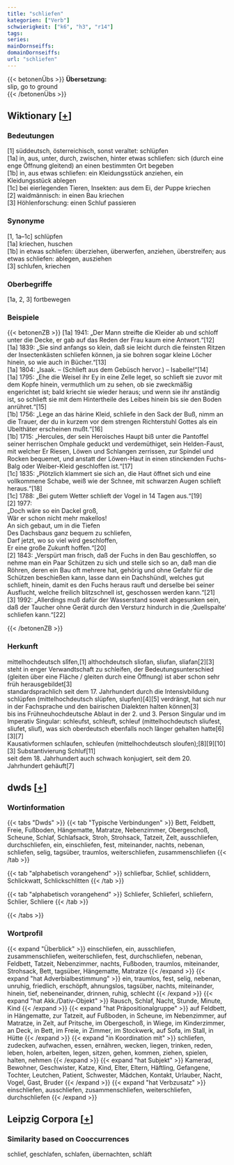 ```yaml
---
title: "schliefen"
kategorien: ["Verb"]
schwierigkeit: ["k6", "h3", "r14"]
tags:
series:
mainDornseiffs:
domainDornseiffs:
url: "schliefen"
---
```


{{< betonenÜbs >}}
**Übersetzung:**  
slip, go to ground  
{{< /betonenÜbs >}}

## Wiktionary [[+](https://de.wiktionary.org/wiki/schliefen)]

### Bedeutungen
[1] süddeutsch, österreichisch, sonst veraltet: schlüpfen  
[1a] in, aus, unter, durch, zwischen, hinter etwas schliefen: sich (durch eine enge Öffnung gleitend) an einen bestimmten Ort begeben  
[1b] in, aus etwas schliefen: ein Kleidungsstück anziehen, ein Kleidungsstück ablegen  
[1c] bei eierlegenden Tieren, Insekten: aus dem Ei, der Puppe kriechen  
[2] waidmännisch: in einen Bau kriechen  
[3] Höhlenforschung: einen Schluf passieren  

### Synonyme
[1, 1a–1c] schlüpfen  
[1a] kriechen, huschen  
[1b] in etwas schliefen: überziehen, überwerfen, anziehen, überstreifen; aus etwas schliefen: ablegen, ausziehen  
[3] schlufen, kriechen  

### Oberbegriffe
[1a, 2, 3] fortbewegen  

### Beispiele
{{< betonenZB >}}
[1a] 1941: „Der Mann streifte die Kleider ab und schloff unter die Decke, er gab auf das Reden der Frau kaum eine Antwort.“[12]  
[1a] 1839: „Sie sind anfangs so klein, daß sie leicht durch die feinsten Ritzen der Insectenkästen schliefen können, ja sie bohren sogar kleine Löcher hinein, so wie auch in Bücher.“[13]  
[1a] 1804: „Isaak. – (Schlieft aus dem Gebüsch hervor.) – Isabelle!“[14]  
[1a] 1795: „Ehe die Weisel ihr Ey in eine Zelle leget, so schlieft sie zuvor mit dem Kopfe hinein, vermuthlich um zu sehen, ob sie zweckmäßig engerichtet ist; bald kriecht sie wieder heraus; und wenn sie ihr anständig ist, so schlieft sie mit dem Hintertheile des Leibes hinein bis sie den Boden anrühret.“[15]  
[1b] 1756: „Lege an das härine Kleid, schliefe in den Sack der Buß, nimm an die Trauer, der du in kurzem vor dem strengen Richterstuhl Gottes als ein Ubelthäter erscheinen mußt.“[16]  
[1b] 1715: „Hercules, der sein Heroisches Haupt biß unter die Pantoffel seiner herrischen Omphale geduckt und verdemüthiget, sein Helden-Faust, mit welcher Er Riesen, Löwen und Schlangen zerrissen, zur Spindel und Rocken bequemet, und anstatt der Löwen-Haut in einen stinckenden Fuchs-Balg oder Weiber-Kleid geschloffen ist.“[17]  
[1c] 1835: „Plötzlich klammert sie sich an, die Haut öffnet sich und eine vollkommene Schabe, weiß wie der Schnee, mit schwarzen Augen schlieft heraus.“[18]  
[1c] 1788: „Bei gutem Wetter schlieft der Vogel in 14 Tagen aus.“[19]  
[2] 1977:  
„Doch wäre so ein Dackel groß,  
Wär er schon nicht mehr makellos!  
An sich gebaut, um in die Tiefen  
Des Dachsbaus ganz bequem zu schliefen,  
Darf jetzt, wo so viel wird geschloffen,  
Er eine große Zukunft hoffen.“[20]  
[2] 1843: „Verspürt man frisch, daß der Fuchs in den Bau geschloffen, so nehme man ein Paar Schützen zu sich und stelle sich so an, daß man die Röhren, deren ein Bau oft mehrere hat, gehörig und ohne Gefahr für die Schützen beschießen kann, lasse dann ein Dachshündl, welches gut schlieft, hinein, damit es den Fuchs heraus rauft und derselbe bei seiner Ausflucht, welche freilich blitzschnell ist, geschossen werden kann.“[21]  
[3] 1992: „Allerdings muß dafür der Wasserstand soweit abgesunken sein, daß der Taucher ohne Gerät durch den Versturz hindurch in die ‚Quellspalte‘ schliefen kann.“[22]  

{{< /betonenZB >}}
### Herkunft
mittelhochdeutsch slîfen,[1] althochdeutsch sliofan, sliufan, sliafan[2][3]  
steht in enger Verwandtschaft zu schleifen, der Bedeutungsunterschied (gleiten über eine Fläche / gleiten durch eine Öffnung) ist aber schon sehr früh herausgebildet[3]  
standardsprachlich seit dem 17. Jahrhundert durch die Intensivbildung schlüpfen (mittelhochdeutsch slüpfen, slupfen)[4][5] verdrängt, hat sich nur in der Fachsprache und den bairischen Dialekten halten können[3]  
bis ins Frühneuhochdeutsche Ablaut in der 2. und 3. Person Singular und im Imperativ Singular: schleufst, schleuft, schleuf (mittelhochdeutsch sliufest, sliufet, sliuf), was sich oberdeutsch ebenfalls noch länger gehalten hatte[6][3][7]  
Kausativformen schlaufen, schleufen (mittelhochdeutsch sloufen);[8][9][10][3] Substantivierung Schluf[11]  
seit dem 18. Jahrhundert auch schwach konjugiert, seit dem 20. Jahrhundert gehäuft[7]  



## dwds [[+](https://www.dwds.de/wb/schliefen)]

### Wortinformation
{{< tabs "Dwds" >}}
{{< tab "Typische Verbindungen" >}}
Bett, Feldbett, Freie, Fußboden, Hängematte, Matratze, Nebenzimmer, Obergeschoß, Scheune, Schlaf, Schlafsack, Stroh, Strohsack, Tatzeit, Zelt, ausschliefen, durchschliefen, ein, einschliefen, fest, miteinander, nachts, nebenan, schliefen, selig, tagsüber, traumlos, weiterschliefen, zusammenschliefen
{{< /tab >}}

{{< tab "alphabetisch vorangehend" >}}
schliefbar, Schlief, schliddern, Schlickwatt, Schlickschlitten
{{< /tab >}}

{{< tab "alphabetisch vorangehend" >}}
Schliefer, Schlieferl, schliefern, Schlier, Schliere
{{< /tab >}}

{{< /tabs >}}

### Wortprofil
{{< expand "Überblick" >}} einschliefen, ein, ausschliefen, zusammenschliefen, weiterschliefen, fest, durchschliefen, nebenan, Feldbett, Tatzeit, Nebenzimmer, nachts, Fußboden, traumlos, miteinander, Strohsack, Bett, tagsüber, Hängematte, Matratze {{< /expand >}}
{{< expand "hat Adverbialbestimmung" >}} ein, traumlos, fest, selig, nebenan, unruhig, friedlich, erschöpft, ahnungslos, tagsüber, nachts, miteinander, hinein, tief, nebeneinander, drinnen, ruhig, schlecht {{< /expand >}}
{{< expand "hat Akk./Dativ-Objekt" >}} Rausch, Schlaf, Nacht, Stunde, Minute, Kind {{< /expand >}}
{{< expand "hat Präpositionalgruppe" >}} auf Feldbett, in Hängematte, zur Tatzeit, auf Fußboden, in Scheune, im Nebenzimmer, auf Matratze, in Zelt, auf Pritsche, im Obergeschoß, in Wiege, im Kinderzimmer, an Deck, in Bett, im Freie, in Zimmer, im Stockwerk, auf Sofa, im Stall, in Hütte {{< /expand >}}
{{< expand "in Koordination mit" >}} schliefen, zudecken, aufwachen, essen, ernähren, wecken, liegen, trinken, reden, leben, holen, arbeiten, legen, sitzen, gehen, kommen, ziehen, spielen, halten, nehmen {{< /expand >}}
{{< expand "hat Subjekt" >}} Kamerad, Bewohner, Geschwister, Katze, Kind, Elter, Eltern, Häftling, Gefangene, Tochter, Leutchen, Patient, Schwester, Mädchen, Kontakt, Urlauber, Nacht, Vogel, Gast, Bruder {{< /expand >}}
{{< expand "hat Verbzusatz" >}} einschliefen, ausschliefen, zusammenschliefen, weiterschliefen, durchschliefen {{< /expand >}}

## Leipzig Corpora [[+](https://corpora.uni-leipzig.de/en/res?word=schliefen&corpusId=deu_newscrawl-public_2018)]


### Similarity based on Cooccurrences
schlief, geschlafen, schlafen, übernachten, schläft

